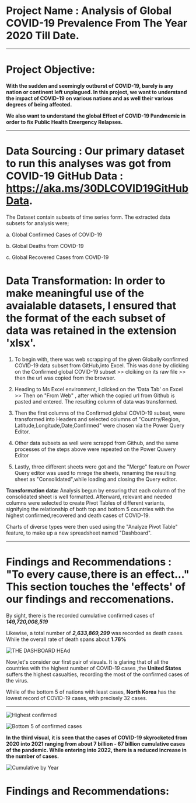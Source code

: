 # Project Name : Analysis of Global COVID-19 Prevalence From The Year 2020 Till Date.

---
# Project Objective: 

**With the sudden and seemingly outburst of COVID-19, barely is any nation or continent left unplagued. In this project, we want to understand the impact of COVID-19 on various nations and as well their various degrees of being affected.**

**We also want to  understand the global Effect of COVID-19 Pandmemic in order to fix Public Health Emergency Relapses.**

---
# Data Sourcing : Our primary dataset to run this analyses was got from COVID-19 GitHub Data : https://aka.ms/30DLCOVID19GitHubData.
The Dataset contain subsets of time series form.
The extracted data subsets for analysis were;

a. Global Confirmed Cases of COVID-19

b. Global Deaths from COVID-19

c. Global Recovered Cases from COVID-19
                  
# Data Transformation: In order to make meaningful use of the avaialable datasets, I ensured that the format of the each subset of data was retained in the extension 'xlsx'.
1) To begin with, there was web scrapping of the given Globally confirmed COVID-19 data subset from GitHub,into Excel. This was done by clicking on the Confirmed global COVID-19 subset >> clciking on its raw file >> then the url was copied from the browser.

2) Heading to Ms Excel environment, I clicked on the 'Data Tab' on Excel >> Then on  "From Web" , after which the copied url from Github is pasted and entered. The resulting column of data was transformed.
3) Then the first columns of the Confirmed global COVID-19 subset, were transformed into Headers and selected columns of "Country/Region, Latitude,Longitude,Date,Confirmed" were chosen via the Power Query Editor.
4) Other data subsets as well were scrappd from Github, and the same processes of the steps above were repeated on the Power Quwery Editor
5) Lastly, three different sheets were got and the "Merge" feature on Power Query editor was used to mrege the sheets, renaming the resulting sheet as "Consolidated",while loading and closing the Query editor.

**Transformation data:**
Analysis begun by ensuring that each column of the consolidated sheet is well formatted.
Afterward, relevant and needed columns were selected to create Pivot Tables of different variants, signifying the relationship of both top and bottom 5 countries with the highest confirmed,recovered and death cases of COVID-19.

Charts of diverse types were then used using the "Analyze Pivot Table" feature, to make up a new spreadsheet named "Dashboard".

---

# Findings and Recommendations : "To every cause,there is an effect..." This section touches the 'effects' of our findings and reccomenations.

 By sight, there is the recorded cumulative confirmed cases of  **_149,720,008,519_**
 
 Likewise, a total number of  **_2,633,869,299_**  was recorded as death cases.
 While the overall rate of death spans about **1.76%**

 ![THE DASHBOARD HEAd](https://user-images.githubusercontent.com/107119554/174418235-f5f19442-45a6-4ed9-937a-e04a94206466.PNG)

 
 Now,let's consider our first pair of visuals. It is glaring that of all the countries with the highest number of COVID-19 cases ,the **United States** 
 suffers the highest casualties, recording the most of the confirmed cases of the virus.
 
 While of the bottom 5 of nations with least cases, **North Korea** has the lowest record of COVID-19 cases, with precisely 32 cases. 


---
![Highest confirmed](https://user-images.githubusercontent.com/107119554/174417228-3aba5534-3398-466d-960d-d06c415717b5.PNG)

![Bottom 5 of confirmed cases](https://user-images.githubusercontent.com/107119554/174417600-8c069ee7-bfc1-4f2d-9099-a4150cfef1f0.PNG)

**In the third visual, it is seen that the cases of COVID-19 skyrocketed from 2020 into 2021 ranging from about 7 billion - 67 billion cumulative cases of the pandemic. While entering into 2022, there is a reduced increase in the number of cases.**


![Cumulative by Year](https://user-images.githubusercontent.com/107119554/174418213-ada61e53-bad4-41e8-bb4d-4a0a39bc80fc.PNG)


# Findings and Recommendations: 








